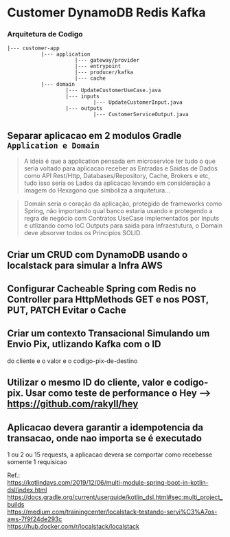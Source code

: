 # Customer DynamoDB Redis Kafka

### Arquitetura de Codigo


```
|--- customer-app
           |--- application
                      |--- gateway/provider
                      |--- entrypoint
                      |--- producer/kafka
                      |--- cache
           |--- domain
                   |--- UpdateCustomerUseCase.java
                   |--- inputs
                            |--- UpdateCustomerInput.java
                   |--- outputs
                            |--- CustomerServiceOutput.java
```                                                       

## Separar aplicacao em 2 modulos Gradle `Application e Domain`
> A ideia é que a application pensada em microservice ter tudo o
>  que seria voltado para aplicacao receber as Entradas e Saidas de Dados 
>  como API Rest/Http, Databases/Repository, Cache, Brokers e etc,
> tudo isso seria os Lados da aplicacao levando em consideração 
>  a imagem do Hexagono que simboliza a arquitetura...

> Domain seria o coração da aplicação, protegido de frameworks
>  como Spring, não importando qual banco estaria usando e protegendo 
>  a regra de negócio com Contratos UseCase implementados por Inputs e
>  utlizando como IoC Outputs para saída para Infraestutura, o Domain 
>  deve absorver todos os Principios SOLID.
   
## Criar um CRUD com DynamoDB usando o localstack para simular a Infra AWS
   
## Configurar Cacheable Spring com Redis no Controller para HttpMethods GET e nos POST, PUT, PATCH Evitar o Cache
   
## Criar um contexto Transacional Simulando um Envio Pix, utlizando Kafka com o ID 
do cliente e o valor e o codigo-pix-de-destino
      
## Utilizar o mesmo ID do cliente, valor e codigo-pix. Usar como teste de performance o Hey --> https://github.com/rakyll/hey
   
## Aplicacao devera garantir a idempotencia da transacao, onde nao importa se é executado 
1 ou 2 ou 15 requests, a aplicacao devera se comportar como recebesse somente 1 requisicao 



Ref.:   
https://kotlindays.com/2019/12/06/multi-module-spring-boot-in-kotlin-dsl/index.html   
https://docs.gradle.org/current/userguide/kotlin_dsl.html#sec:multi_project_builds    
https://medium.com/trainingcenter/localstack-testando-servi%C3%A7os-aws-7f9f24de293c   
https://hub.docker.com/r/localstack/localstack   
